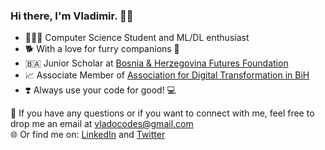 ###  Hi there, I'm Vladimir. 👋🏻

- 👨🏻‍🎓 Computer Science Student and ML/DL enthusiast
- 🐕 With a love for furry companions 🐾
- 🇧🇦 Junior Scholar at [Bosnia & Herzegovina Futures Foundation](https://www.bhfuturesfoundation.org/)
- 📈 Associate Member of [Association for Digital Transformation in BiH](https://www.udt.ba/o-nama/)
- ❣️ Always use your code for good! 💻 

📧 If you have any questions or if you want to connect with me, feel free to drop me an email at vladocodes@gmail.com  
🌐 Or find me on: [LinkedIn](https://www.linkedin.com/in/vladimir-mijic/) and [Twitter](https://twitter.com/vladocodes)
